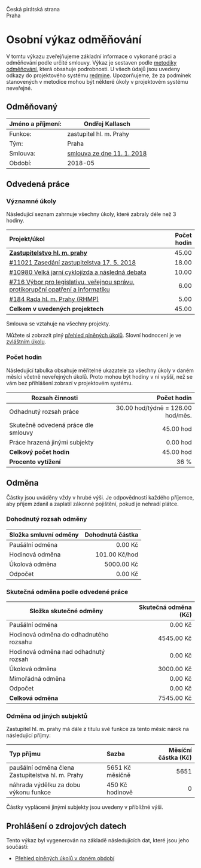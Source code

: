 Česká pirátská strana  
Praha

Osobní výkaz odměňování
=======================

V tomtu výkazu zveřejňujeme základní informace o vykonané práci a odměňování
podle určité smlouvy. Výkaz je sestaven podle [metodiky odměňování][metodika],
která obsahuje podrobnosti. U všech údajů jsou uvedeny odkazy do projektového
systému [redmine](https://redmine.pirati.cz). Upozorňujeme, že za podmínek
stanovených v metodice mohou být některé úkoly v projektovém systému neveřejné.

Odměňovaný
----------

Jméno a příjmení:                      | Ondřej Kallasch
-----------------------                | --------------------
Funkce:                                | zastupitel hl. m. Prahy
Tým:                                   | Praha
Smlouva:                               | [smlouva ze dne 11. 1. 2018][smlouva]
Období:                                | 2018-05


Odvedená práce
--------------

### Významné úkoly

Následující seznam zahrnuje všechny úkoly, které zabraly déle než 3 hodiny.

| Projekt/úkol                                                                              |   Počet hodin |
|:------------------------------------------------------------------------------------------|--------------:|
| **[Zastupitelstvo hl. m. prahy][p49]**                                                    |         45.00 |
| [#11021 Zasedání zastupitelstva 17. 5. 2018][t11021]                                      |         18.00 |
| [#10980 Velká jarní cyklojízda a následná debata][t10980]                                 |         10.00 |
| [#716 Výbor pro legislativu, veřejnou správu, protikorupční opatření a informatiku][t716] |          6.00 |
| [#184 Rada hl. m. Prahy (RHMP)][t184]                                                     |          5.00 |
| **Celkem v uvedených projektech**                                                         |         45.00 |

Smlouva se vztahuje na všechny projekty. 

Můžete si zobrazit plný [přehled plněných úkolů][tasklist].
Slovní hodnocení je ve [zvláštním úkolu][hodnoceni].


### Počet hodin

Následující tabulka obsahuje měřitelné ukazatele za všechny úkoly v daném měsíci
včetně neveřejných úkolů. Proto mohou být hodiny v ní vyšší, než se vám bez
přihlášení zobrazí v projektovém systému.

Rozsah činnosti                        | Počet hodin
--------------                         | ----------:
Odhadnutý rozsah práce                 |  30.00 hod/týdně = 126.00 hod/měs.
Skutečně odvedená práce dle smlouvy    |  45.00 hod
Práce hrazená jinými subjekty          |   0.00 hod
**Celkový počet hodin**                |  45.00 hod
**Procento vytížení**                  |   36 %

Odměna
------

Částky jsou uváděny vždy v hrubé výši. Je odpovědností každého příjemce, aby
příjem zdanil a zaplatil zákonné pojištění, pokud je nehradí plátce.

### Dohodnutý rozsah odměny

Složka smluvní odměny                  | Dohodnutá částka
----------------                       | ------------------:
Paušální odměna                        |     0.00 Kč
Hodinová odměna                        |   101.00 Kč/hod
Úkolová odměna                         |  5000.00 Kč
Odpočet                                |     0.00 Kč

### Skutečná odměna podle odvedené práce

Složka skutečné odměny                 | Skutečná odměna (Kč)
---------------------                  | ---------------------:
Paušální odměna                        |     0.00 Kč
Hodinová odměna do odhadnutého rozsahu |  4545.00 Kč
Hodinová odměna nad odhadnutý rozsah   |     0.00 Kč
Úkolová odměna                         |  3000.00 Kč
Mimořádná odměna                       |     0.00 Kč
Odpočet                                |     0.00 Kč
**Celková odměna**                     |  7545.00 Kč


### Odměna od jiných subjektů

Zastupitel hl. m. prahy má dále z titulu své funkce za tento měsíc nárok na následující příjmy:

| Typ příjmu                                        | Sazba           |   Měsíční částka (Kč) |
|:--------------------------------------------------|:----------------|----------------------:|
| paušální odměna člena Zastupitelstva hl. m. Prahy | 5651 Kč měsíčně |                  5651 |
| náhrada výdělku za dobu výkonu funkce             | 450 Kč hodinově |                     0 |

Částky vyplácené jinými subjekty jsou uvedeny v přibližné výši.


Prohlášení o zdrojových datech
------------------------------

Tento výkaz byl vygenerován na základě následujících dat, které jsou jeho součástí:

* [Přehled plněných úkolů v daném období](user_report.csv)

[hodnoceni]: https://redmine.pirati.cz/issues/
[metodika]: https://redmine.pirati.cz/projects/po/wiki/Odmenovani


[p49]: https://redmine.pirati.cz/time_entries?c[]=project&c[]=user&c[]=activity&c[]=issue&c[]=hours&c[]=cf_16&c[]=spent_on&f[]=spent_on&f[]=user_id&f[]=&op[spent_on]=><&op[user_id]==&utf8=%E2%9C%93&v[spent_on][]=2018-05-01&v[spent_on][]=2018-05-31&v[user_id][]=1&v[user_id][]=8&v[user_id][]=0&f[]=project_id&op[project_id]==&v[project_id][]=49

[t11021]: https://redmine.pirati.cz/issues/11021/time_entries?c[]=project&c[]=user&c[]=activity&c[]=issue&c[]=hours&c[]=cf_16&c[]=spent_on&f[]=spent_on&f[]=user_id&f[]=&op[spent_on]=><&op[user_id]==&utf8=%E2%9C%93&v[spent_on][]=2018-05-01&v[spent_on][]=2018-05-31&v[user_id][]=1&v[user_id][]=8&v[user_id][]=0

[t10980]: https://redmine.pirati.cz/issues/10980/time_entries?c[]=project&c[]=user&c[]=activity&c[]=issue&c[]=hours&c[]=cf_16&c[]=spent_on&f[]=spent_on&f[]=user_id&f[]=&op[spent_on]=><&op[user_id]==&utf8=%E2%9C%93&v[spent_on][]=2018-05-01&v[spent_on][]=2018-05-31&v[user_id][]=1&v[user_id][]=8&v[user_id][]=0

[t716]: https://redmine.pirati.cz/issues/716/time_entries?c[]=project&c[]=user&c[]=activity&c[]=issue&c[]=hours&c[]=cf_16&c[]=spent_on&f[]=spent_on&f[]=user_id&f[]=&op[spent_on]=><&op[user_id]==&utf8=%E2%9C%93&v[spent_on][]=2018-05-01&v[spent_on][]=2018-05-31&v[user_id][]=1&v[user_id][]=8&v[user_id][]=0

[t184]: https://redmine.pirati.cz/issues/184/time_entries?c[]=project&c[]=user&c[]=activity&c[]=issue&c[]=hours&c[]=cf_16&c[]=spent_on&f[]=spent_on&f[]=user_id&f[]=&op[spent_on]=><&op[user_id]==&utf8=%E2%9C%93&v[spent_on][]=2018-05-01&v[spent_on][]=2018-05-31&v[user_id][]=1&v[user_id][]=8&v[user_id][]=0



[tasklist]: https://redmine.pirati.cz/time_entries?c[]=project&c[]=user&c[]=activity&c[]=issue&c[]=hours&c[]=cf_16&c[]=spent_on&f[]=spent_on&f[]=user_id&f[]=&op[spent_on]=><&op[user_id]==&utf8=%E2%9C%93&v[spent_on][]=2018-05-01&v[spent_on][]=2018-05-31&v[user_id][]=180

[smlouva]: https://smlouvy.pirati.cz/smlouvy/2018/01/11/zhmp-kallasch/
